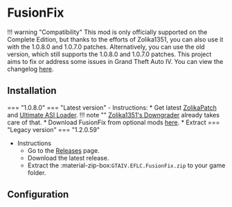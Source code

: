 # FusionFix
!!! warning "Compatibility" 
    This mod is only officially supported on the Complete Edition, but thanks to the efforts of Zolika1351, you can also use it with the 1.0.8.0 and 1.0.7.0 patches. Alternatively, you can use the old version, which still supports the 1.0.8.0 and 1.0.7.0 patches.
This project aims to fix or address some issues in Grand Theft Auto IV. You can view the changelog [here](https://github.com/ThirteenAG/GTAIV.EFLC.FusionFix/blob/master/readme.md).

## Installation
=== "1.0.8.0"
    === "Latest version"
        - Instructions:
            * Get latest [ZolikaPatch](ZolikaPatch.md) and [Ultimate ASI Loader](https://github.com/ThirteenAG/Ultimate-ASI-Loader/releases).
                !!! note ""
                    [Zolika1351's Downgrader](../downgrading/#zolika1351s-downgrader) already takes care of that.
            * Download FusionFix from optional mods [here](https://zolika1351.pages.dev/mods/ivpatch/downgrading).
            * Extract 
    === "Legacy version"
=== "1.2.0.59"
- Instructions
    * Go to the [Releases](https://github.com/ThirteenAG/GTAIV.EFLC.FusionFix) page.
    * Download the latest release.
    * Extract the :material-zip-box:`GTAIV.EFLC.FusionFix.zip` to your game folder.

## Configuration

